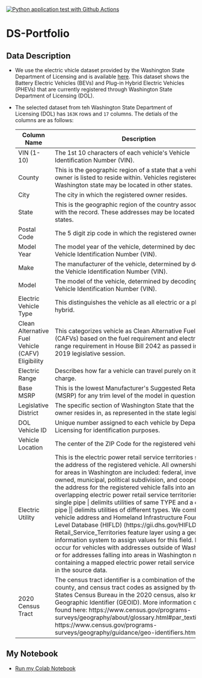 [![Python application test with Github Actions](https://github.com/Murad1997/DS-Portfolio/actions/workflows/main.yml/badge.svg)](https://github.com/Murad1997/DS-Portfolio/actions/workflows/main.yml)
# DS-Portfolio

## Data Description
* We use the electric vhicle dataset provided by the Washington State Department of Licensing and is available [here](https://data.wa.gov/Transportation/Electric-Vehicle-Population-Data/f6w7-q2d2/about_data). This dataset shows the Battery Electric Vehicles (BEVs) and Plug-in Hybrid Electric Vehicles (PHEVs) that are currently registered through Washington State Department of Licensing (DOL).
* The selected dataset from teh Washington State Department of Licensing (DOL) has `163K` rows and `17` columns. The detials of the columns are as follows:

   <table>
  <thead>
      <tr>
        <th>Column Name</th>
        <th>Description</th>
      </tr>
  </thead>
  <tbody>
      <tr>
        <td>VIN (1-10)</td>
        <td>The 1st 10 characters of each vehicle's Vehicle Identification Number (VIN).</td>
      </tr>
      <tr>
        <td>County</td>
        <td>This is the geographic region of a state that a vehicle's owner is listed to reside within. Vehicles registered in Washington state may be located in other states.</td>
      </tr>
      <tr>
        <td>City</td>
        <td>The city in which the registered owner resides.</td>
      </tr>
      <tr>
        <td>State</td>
        <td>This is the geographic region of the country associated with the record. These addresses may be located in other states.</td>
      </tr>
      <tr>
        <td>Postal Code</td>
        <td>The 5 digit zip code in which the registered owner resides.</td>
      </tr>
      <tr>
        <td>Model Year</td>
        <td>The model year of the vehicle, determined by decoding the Vehicle Identification Number (VIN).</td>
      </tr>
      <tr>
        <td>Make</td>
        <td>The manufacturer of the vehicle, determined by decoding the Vehicle Identification Number (VIN).</td>
      </tr>
      <tr>
        <td>Model</td>
        <td>The model of the vehicle, determined by decoding the Vehicle Identification Number (VIN).</td>
      </tr>
      <tr>
        <td>Electric Vehicle Type</td>
        <td>This distinguishes the vehicle as all electric or a plug-in hybrid.</td>
      </tr>
      <tr>
        <td>Clean Alternative Fuel Vehicle (CAFV) Eligibility</td>
        <td>This categorizes vehicle as Clean Alternative Fuel Vehicles (CAFVs) based on the fuel requirement and electric-only range requirement in House Bill 2042 as passed in the 2019 legislative session.</td>
      </tr>
      <tr>
        <td>Electric Range</td>
        <td>Describes how far a vehicle can travel purely on its electric charge.</td>
      </tr>
      <tr>
        <td>Base MSRP</td>
        <td>This is the lowest Manufacturer's Suggested Retail Price (MSRP) for any trim level of the model in question.</td>
      </tr>
      <tr>
        <td>Legislative District</td>
        <td>The specific section of Washington State that the vehicle's owner resides in, as represented in the state legislature.</td>
      </tr>
      <tr>
        <td>DOL Vehicle ID</td>
        <td>Unique number assigned to each vehicle by Department of Licensing for identification purposes.</td>
      </tr>
      <tr>
        <td>Vehicle Location</td>
        <td>The center of the ZIP Code for the registered vehicle.</td>
      </tr>
      <tr>
        <td>Electric Utility</td>
        <td>This is the electric power retail service territories serving the address of the registered vehicle. All ownership types for areas in Washington are included: federal, investor owned, municipal, political subdivision, and cooperative. If the address for the registered vehicle falls into an area with overlapping electric power retail service territories then a single pipe | delimits utilities of same TYPE and a double pipe || delimits utilities of different types. We combined vehicle address and Homeland Infrastructure Foundation Level Database (HIFLD) (https://gii.dhs.gov/HIFLD) Retail_Service_Territories feature layer using a geographic information system to assign values for this field. Blanks occur for vehicles with addresses outside of Washington or for addresses falling into areas in Washington not containing a mapped electric power retail service territory in the source data.</td>
      </tr>
      <tr>
        <td>2020 Census Tract</td>
        <td>The census tract identifier is a combination of the state, county, and census tract codes as assigned by the United States Census Bureau in the 2020 census, also known as Geographic Identifier (GEOID). More information can be found here: https://www.census.gov/programs-surveys/geography/about/glossary.html#par_textimage_13 https://www.census.gov/programs-surveys/geography/guidance/geo-identifiers.html</td>
      </tr>
  </tbody>
  </table>
  
## My Notebook
* [Run my Colab Notebook](https://colab.research.google.com/github/Murad1997/DS-Portfolio/blob/main/Data_analysis_and_modeling.ipynb#scrollTo=uf0AIlCkhDDN)
